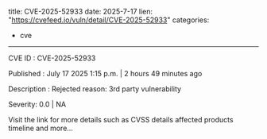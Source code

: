  
title: CVE-2025-52933
date: 2025-7-17
lien: "https://cvefeed.io/vuln/detail/CVE-2025-52933"
categories:
  - cve
---

CVE ID : CVE-2025-52933

Published :  July 17
2025
1:15 p.m. | 2 hours
49 minutes ago

Description : Rejected reason: 3rd party vulnerability

Severity: 0.0 | NA

Visit the link for more details
such as CVSS details
affected products
timeline
and more...
